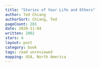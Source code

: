 ```yaml
---
title: "Stories of Your Life and Others"
author: Ted Chiang
authorSort: Chiang, Ted
pageCount: 281
date: 2020-11-04
written: 2002
stars: 4
layout: post
category: book
tags: read unreviewed
mapping: USA, North America
---
```

